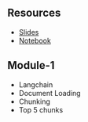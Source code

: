 ## Resources
- [Slides](CWB-Module1-Slides.pdf)
- [Notebook](CWB_Module1.ipynb)
## Module-1 
- Langchain
- Document Loading
- Chunking
- Top 5 chunks

